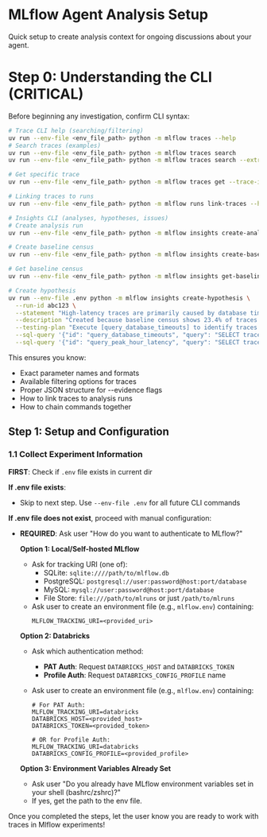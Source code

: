 # MLflow Agent Analysis Setup

Quick setup to create analysis context for ongoing discussions about your agent.

# Step 0: Understanding the CLI (CRITICAL)

Before beginning any investigation, confirm CLI syntax:

```bash
# Trace CLI help (searching/filtering)
uv run --env-file <env_file_path> python -m mlflow traces --help
# Search traces (examples)
uv run --env-file <env_file_path> python -m mlflow traces search
uv run --env-file <env_file_path> python -m mlflow traces search --extract-fields "info.trace_id,info.state,info.execution_duration"

# Get specific trace
uv run --env-file <env_file_path> python -m mlflow traces get --trace-id <trace_id>

# Linking traces to runs
uv run --env-file <env_file_path> python -m mlflow runs link-traces --help

# Insights CLI (analyses, hypotheses, issues)
# Create analysis run
uv run --env-file <env_file_path> python -m mlflow insights create-analysis --run-name "Analysis Name" --name "Analysis" --description "Description of analysis"

# Create baseline census
uv run --env-file <env_file_path> python -m mlflow insights create-baseline-census --run-id <run_id>

# Get baseline census
uv run --env-file <env_file_path> python -m mlflow insights get-baseline-census --run-id <run_id>

# Create hypothesis
uv run --env-file .env python -m mlflow insights create-hypothesis \
  --run-id abc123 \
  --statement "High-latency traces are primarily caused by database timeout issues" \
  --description "Created because baseline census shows 23.4% of traces exceed 5000ms execution time, with 67% of these traces containing database-related spans that timeout. Census data indicates P95 latency is 8.2s vs expected 2s, suggesting systematic database performance issues during peak hours." \
  --testing-plan "Execute [query_database_timeouts] to identify traces with DB timeouts >30s. Use [query_peak_hour_latency] to analyze timestamp patterns. Compare error rates during peak vs off-peak hours using the retrieved trace samples." \
  --sql-query '{"id": "query_database_timeouts", "query": "SELECT trace_id, execution_duration_ms FROM traces WHERE spans LIKE '\''%database%'\'' AND execution_duration_ms > 30000 ORDER BY execution_duration_ms DESC LIMIT 50"}' \
  --sql-query '{"id": "query_peak_hour_latency", "query": "SELECT trace_id, request_time, execution_duration_ms FROM traces WHERE HOUR(request_time) BETWEEN 9 AND 17 AND execution_duration_ms > 5000 LIMIT 100"}' \

```

This ensures you know:

- Exact parameter names and formats
- Available filtering options for traces
- Proper JSON structure for --evidence flags
- How to link traces to analysis runs
- How to chain commands together

## Step 1: Setup and Configuration

### 1.1 Collect Experiment Information

**FIRST**: Check if `.env` file exists in current dir

**If .env file exists**:

- Skip to next step. Use `--env-file .env` for all future CLI commands

**If .env file does not exist**, proceed with manual configuration:

- **REQUIRED**: Ask user "How do you want to authenticate to MLflow?"

  **Option 1: Local/Self-hosted MLflow**

  - Ask for tracking URI (one of):
    - SQLite: `sqlite:////path/to/mlflow.db`
    - PostgreSQL: `postgresql://user:password@host:port/database`
    - MySQL: `mysql://user:password@host:port/database`
    - File Store: `file:///path/to/mlruns` or just `/path/to/mlruns`
  - Ask user to create an environment file (e.g., `mlflow.env`) containing:
    ```
    MLFLOW_TRACKING_URI=<provided_uri>
    ```

  **Option 2: Databricks**

  - Ask which authentication method:
    - **PAT Auth**: Request `DATABRICKS_HOST` and `DATABRICKS_TOKEN`
    - **Profile Auth**: Request `DATABRICKS_CONFIG_PROFILE` name
  - Ask user to create an environment file (e.g., `mlflow.env`) containing:

    ```
    # For PAT Auth:
    MLFLOW_TRACKING_URI=databricks
    DATABRICKS_HOST=<provided_host>
    DATABRICKS_TOKEN=<provided_token>

    # OR for Profile Auth:
    MLFLOW_TRACKING_URI=databricks
    DATABRICKS_CONFIG_PROFILE=<provided_profile>
    ```

  **Option 3: Environment Variables Already Set**

  - Ask user "Do you already have MLflow environment variables set in your shell (bashrc/zshrc)?"
  - If yes, get the path to the env file.

Once you completed the steps, let the user know you are ready to work with traces in Mlflow experiments!

```

```
